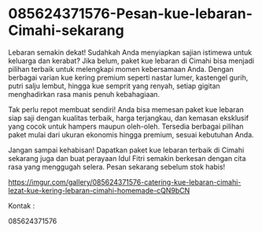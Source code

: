 # 085624371576-Pesan-kue-lebaran-Cimahi-sekarang
Lebaran semakin dekat! Sudahkah Anda menyiapkan sajian istimewa untuk keluarga dan kerabat? Jika belum, paket kue lebaran di Cimahi bisa menjadi pilihan terbaik untuk melengkapi momen kebersamaan Anda. Dengan berbagai varian kue kering premium seperti nastar lumer, kastengel gurih, putri salju lembut, hingga kue semprit yang renyah, setiap gigitan menghadirkan rasa manis penuh kebahagiaan.

Tak perlu repot membuat sendiri! Anda bisa memesan paket kue lebaran siap saji dengan kualitas terbaik, harga terjangkau, dan kemasan eksklusif yang cocok untuk hampers maupun oleh-oleh. Tersedia berbagai pilihan paket mulai dari ukuran ekonomis hingga premium, sesuai kebutuhan Anda.

Jangan sampai kehabisan! Dapatkan paket kue lebaran terbaik di Cimahi sekarang juga dan buat perayaan Idul Fitri semakin berkesan dengan cita rasa yang menggugah selera. Pesan sekarang sebelum stok habis! 

https://imgur.com/gallery/085624371576-catering-kue-lebaran-cimahi-lezat-kue-kering-lebaran-cimahi-homemade-cQN9bCN


Kontak :

085624371576
